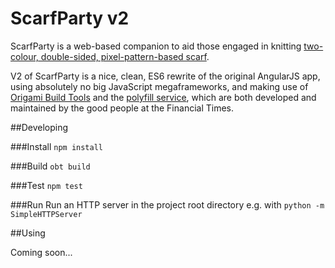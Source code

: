 # ScarfParty v2

ScarfParty is a web-based companion to aid those engaged in knitting [two-colour, double-sided, pixel-pattern-based scarf](http://blog.lrnk.co.uk/tag/the-christmas-fam-scarf/).

V2 of ScarfParty is a nice, clean, ES6 rewrite of the original AngularJS app, using absolutely no big JavaScript megaframeworks, and making use of [Origami Build Tools](https://github.com/Financial-Times/origami-build-tools) and the [polyfill service](https://cdn.polyfill.io/), which are both developed and maintained by the good people at the Financial Times.

##Developing

###Install
`npm install`

###Build
`obt build`

###Test
`npm test`

###Run
Run an HTTP server in the project root directory e.g. with `python -m SimpleHTTPServer`

##Using

Coming soon...
